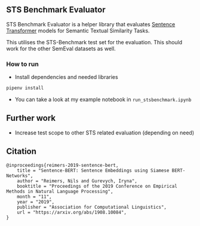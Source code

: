 ## STS Benchmark Evaluator 
STS Benchmark Evaluator is a helper library that evaluates [Sentence Transformer](https://github.com/UKPLab/sentence-transformers) models for Semantic Textual Similarity Tasks. 

This utilises the STS-Benchmark test set for the evaluation. This should work for the other SemEval datasets as well. 

### How to run
- Install dependencies and needed libraries
```bash
pipenv install  
```
- You can take a look at my example notebook in `run_stsbenchmark.ipynb`

## Further work
- Increase test scope to other STS related evaluation (depending on need)

## Citation 

```
@inproceedings{reimers-2019-sentence-bert,
    title = "Sentence-BERT: Sentence Embeddings using Siamese BERT-Networks",
    author = "Reimers, Nils and Gurevych, Iryna",
    booktitle = "Proceedings of the 2019 Conference on Empirical Methods in Natural Language Processing",
    month = "11",
    year = "2019",
    publisher = "Association for Computational Linguistics",
    url = "https://arxiv.org/abs/1908.10084",
}
```

